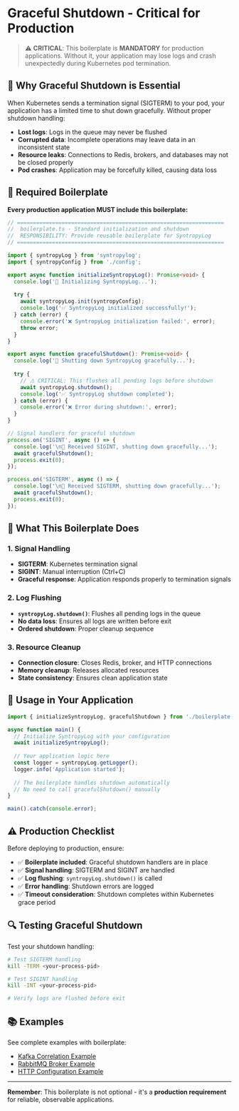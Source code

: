 # Graceful Shutdown - Critical for Production

> ⚠️ **CRITICAL**: This boilerplate is **MANDATORY** for production applications. Without it, your application may lose logs and crash unexpectedly during Kubernetes pod termination.

## 🚨 Why Graceful Shutdown is Essential

When Kubernetes sends a termination signal (SIGTERM) to your pod, your application has a limited time to shut down gracefully. Without proper shutdown handling:

- **Lost logs**: Logs in the queue may never be flushed
- **Corrupted data**: Incomplete operations may leave data in an inconsistent state
- **Resource leaks**: Connections to Redis, brokers, and databases may not be closed properly
- **Pod crashes**: Application may be forcefully killed, causing data loss

## 🔧 Required Boilerplate

**Every production application MUST include this boilerplate:**

```typescript
// =================================================================
//  boilerplate.ts - Standard initialization and shutdown
//  RESPONSIBILITY: Provide reusable boilerplate for SyntropyLog
// =================================================================

import { syntropyLog } from 'syntropylog';
import { syntropyConfig } from './config';

export async function initializeSyntropyLog(): Promise<void> {
  console.log('🚀 Initializing SyntropyLog...');
  
  try {
    await syntropyLog.init(syntropyConfig);
    console.log('✅ SyntropyLog initialized successfully!');
  } catch (error) {
    console.error('❌ SyntropyLog initialization failed:', error);
    throw error;
  }
}

export async function gracefulShutdown(): Promise<void> {
  console.log('🔄 Shutting down SyntropyLog gracefully...');
  
  try {
    // ⚠️ CRITICAL: This flushes all pending logs before shutdown
    await syntropyLog.shutdown();
    console.log('✅ SyntropyLog shutdown completed');
  } catch (error) {
    console.error('❌ Error during shutdown:', error);
  }
}

// Signal handlers for graceful shutdown
process.on('SIGINT', async () => {
  console.log('\n🛑 Received SIGINT, shutting down gracefully...');
  await gracefulShutdown();
  process.exit(0);
});

process.on('SIGTERM', async () => {
  console.log('\n🛑 Received SIGTERM, shutting down gracefully...');
  await gracefulShutdown();
  process.exit(0);
});
```

## 🎯 What This Boilerplate Does

### **1. Signal Handling**
- **SIGTERM**: Kubernetes termination signal
- **SIGINT**: Manual interruption (Ctrl+C)
- **Graceful response**: Application responds properly to termination signals

### **2. Log Flushing**
- **`syntropyLog.shutdown()`**: Flushes all pending logs in the queue
- **No data loss**: Ensures all logs are written before exit
- **Ordered shutdown**: Proper cleanup sequence

### **3. Resource Cleanup**
- **Connection closure**: Closes Redis, broker, and HTTP connections
- **Memory cleanup**: Releases allocated resources
- **State consistency**: Ensures clean application state

## 🚀 Usage in Your Application

```typescript
import { initializeSyntropyLog, gracefulShutdown } from './boilerplate';

async function main() {
  // Initialize SyntropyLog with your configuration
  await initializeSyntropyLog();
  
  // Your application logic here
  const logger = syntropyLog.getLogger();
  logger.info('Application started');
  
  // The boilerplate handles shutdown automatically
  // No need to call gracefulShutdown() manually
}

main().catch(console.error);
```

## ⚠️ Production Checklist

Before deploying to production, ensure:

- ✅ **Boilerplate included**: Graceful shutdown handlers are in place
- ✅ **Signal handling**: SIGTERM and SIGINT are handled
- ✅ **Log flushing**: `syntropyLog.shutdown()` is called
- ✅ **Error handling**: Shutdown errors are logged
- ✅ **Timeout consideration**: Shutdown completes within Kubernetes grace period

## 🔍 Testing Graceful Shutdown

Test your shutdown handling:

```bash
# Test SIGTERM handling
kill -TERM <your-process-pid>

# Test SIGINT handling
kill -INT <your-process-pid>

# Verify logs are flushed before exit
```

## 📚 Examples

See complete examples with boilerplate:
- [Kafka Correlation Example](../../examples/20-basic-kafka-correlation)
- [RabbitMQ Broker Example](../../examples/21-basic-rabbitmq-broker)
- [HTTP Configuration Example](../../examples/09-http-configuration)

---

**Remember**: This boilerplate is not optional - it's a **production requirement** for reliable, observable applications. 